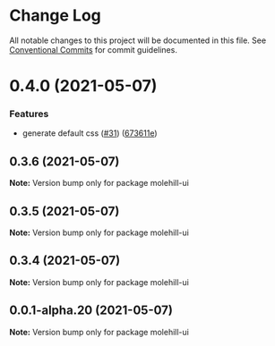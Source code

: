 # Change Log

All notable changes to this project will be documented in this file.
See [Conventional Commits](https://conventionalcommits.org) for commit guidelines.

# 0.4.0 (2021-05-07)


### Features

* generate default css ([#31](https://github.com/molehill-ui/molehill-ui/issues/31)) ([673611e](https://github.com/molehill-ui/molehill-ui/commit/673611e32369f0c48f9b77c2f614f74eb6189a7c))





## 0.3.6 (2021-05-07)

**Note:** Version bump only for package molehill-ui





## 0.3.5 (2021-05-07)

**Note:** Version bump only for package molehill-ui





## 0.3.4 (2021-05-07)

**Note:** Version bump only for package molehill-ui





## 0.0.1-alpha.20 (2021-05-07)

**Note:** Version bump only for package molehill-ui
